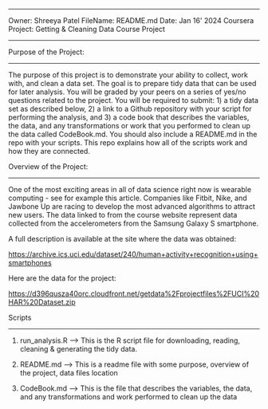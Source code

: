 *********************************************************
Owner: Shreeya Patel
FileName: README.md
Date: Jan 16' 2024
Coursera Project: Getting & Cleaning Data Course Project
*********************************************************

Purpose of the Project:
***********************
The purpose of this project is to demonstrate your ability to collect, work with, and clean a data set. The goal is to prepare tidy data that can be used for later analysis. You will be graded by your peers on a series of yes/no questions related to the project. You will be required to submit: 1) a tidy data set as described below, 2) a link to a Github repository with your script for performing the analysis, and 3) a code book that describes the variables, the data, and any transformations or work that you performed to clean up the data called CodeBook.md. You should also include a README.md in the repo with your scripts. This repo explains how all of the scripts work and how they are connected.


Overview of the Project:
*************************
One of the most exciting areas in all of data science right now is wearable computing - see for example 
this article. Companies like Fitbit, Nike, and Jawbone Up are racing to develop the most advanced algorithms to attract new users. The data linked to from the course website represent data collected from the accelerometers from the Samsung Galaxy S smartphone. 

A full description is available at the site where the data was obtained:

https://archive.ics.uci.edu/dataset/240/human+activity+recognition+using+smartphones

Here are the data for the project:

https://d396qusza40orc.cloudfront.net/getdata%2Fprojectfiles%2FUCI%20HAR%20Dataset.zip

Scripts 
*******

1. run_analysis.R  —> This is the R script file for downloading, reading, cleaning & generating the tidy data.

2. README.md —> This is a readme file with some purpose, overview of the project, data files location

3. CodeBook.md —> This is the file that describes the variables, the data, and any transformations and work performed to clean up the data
